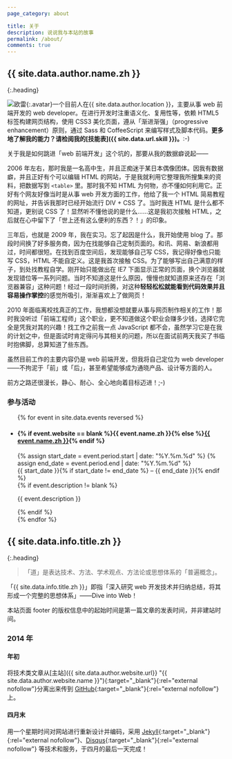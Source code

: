 ```yaml
---
page_category: about

title: 关于
description: 说说我与本站的故事
permalink: /about/
comments: true
---
```


## {{ site.data.author.name.zh }}
{:.heading}

![欧雷](http://0.gravatar.com/avatar/0565b1df14e0b4a1a9cdecb3f085cdba?s=250 "欧雷"){:.avatar}一个目前人在{{ site.data.author.location }}，主要从事 web 前端开发的 web developer。在进行开发时注重语义化、复用性等，依赖 HTML5 标签构建网页结构，使用 CSS3 美化页面，遵从「渐进渐强」（progressive enhancement）原则，通过 Sass 和 CoffeeScript 来编写样式及脚本代码。**更多地了解我的能力？请检阅我的[技能表]({{ site.data.url.skill }})。**:-)

关于我是如何跳进「web 前端开发」这个坑的，那要从我的数据癖说起——

2006 年左右，那时我是一名高中生，并且正痴迷于某日本偶像团体。因我有数据癖，并且正好有个可以编辑 HTML 的网站，于是我就利用它整理我所搜集来的资料，把数据写到 `<table>` 里。那时我不知 HTML 为何物，亦不懂如何利用它。正好有个网友好像当时是从事 web 开发方面的工作，他给了我一个 HTML 简易教程的网址，并告诉我那时已经开始流行 DIV + CSS 了。当时我连 HTML 是什么都不知道，更别说 CSS 了！显然听不懂他说的是什么……这是我初次接触 HTML，之后就在心中留下了「世上还有这么便利的东西？！」的印象。

三年后，也就是 2009 年，我在实习。忘了起因是什么，我开始使用 blog 了。那段时间换了好多服务商，因为在找能够自己定制页面的。和讯、网易、新浪都用过，时间都很短。在找到百度空间后，发现能够自己写 CSS，我记得好像也只能写 CSS，HTML 不能自定义。这是我首次接触 CSS。为了能够写出自己满意的样子，到处找教程自学。刚开始只能做出在 IE7 下面显示正常的页面，换个浏览器就发现错位等一系列问题。当时不知道这是什么原因，慢慢也就知道原来还存在「浏览器兼容」这种问题！经过一段时间折腾，对这种**轻轻松松就能看到代码效果并且容易操作掌控**的感觉所吸引，渐渐喜欢上了做网页！

2010 年面临离校找真正的工作，我想都没想就要从事与网页制作相关的工作！那时我没听过「前端工程师」这个职业，更不知道做这个职业会赚多少钱，选择它完全是凭我对其的兴趣！找工作之前我一点 JavaScript 都不会，虽然学习它是在我的计划之中，但是面试时肯定得问与其相关的问题，所以在面试前两天我买了书临时抱佛脚，总算知道了些东西。

虽然目前工作的主要内容仍是 web 前端开发，但我将自己定位为 web developer——不拘泥于「前」或「后」，甚至希望能够成为通晓产品、设计等方面的人。

前方之路还很漫长，静心、耐心、全心地向着目标迈进！;-)

### 参与活动

<ul class="events">
  {% for event in site.data.events reversed %}
    <li class="event">
      <h4 class="event_name">{% if event.website == blank %}{{ event.name.zh }}{% else %}<a href="{{ event.website }}" target="_blank" rel="external nofollow">{{ event.name.zh }}</a>{% endif %}</h4>
      {% assign start_date = event.period.start | date: "%Y.%m.%d" %}
      {% assign end_date = event.period.end | date: "%Y.%m.%d" %}
      <div class="event_period"><time datetime="{{ event.period.start | date: '%Y-%m-%d' }}">{{ start_date }}</time>{% if start_date != end_date %} – <time datetime="{{ event.period.end | date: '%Y-%m-%d' }}">{{ end_date }}</time>{% endif %}</div>
      {% if event.description != blank %}
        <p class="event_desc">{{ event.description }}</p>
      {% endif %}
      <!--<span>{{ event.location.place }}（<a href="{{ event.location.map }}" target="_blank" rel="external nofollow">查看地图</a>）</span>-->
    </li>
  {% endfor %}
</ul>

## {{ site.data.info.title.zh }}
{:.heading}

> 「道」是表达技术、方法、学术观点、方法论或思想体系的「普遍概念」。

「{{ site.data.info.title.zh }}」即指「深入研究 web 开发技术并归纳总结，将其形成一个完整的思想体系」——Dive into Web！

本站页面 footer 的版权信息中的起始时间是第一篇文章的发表时间，并非建站时间。

### 2014 年

#### 年初

将技术类文章从[主站]({{ site.data.author.website.url}} "{{ site.data.author.website.name }}"){:target="_blank"}{:rel="external nofollow"}分离出来传到 [GitHub](https://github.com/ourai){:target="_blank"}{:rel="external nofollow"} 上。

#### 四月末

用一个星期时间对网站进行重新设计并编码，采用 [Jekyll](http://jekyllrb.com/ "Jekyll"){:target="_blank"}{:rel="external nofollow"}、[Disqus](http://disqus.com/ "Disqus"){:target="_blank"}{:rel="external nofollow"} 等技术和服务，于四月的最后一天完成！

